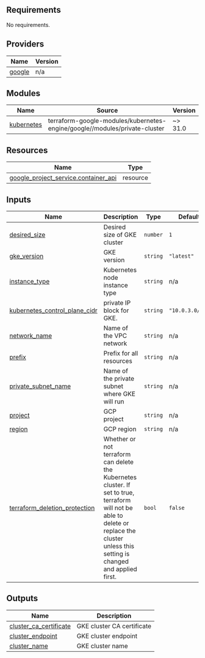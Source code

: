 <!-- BEGIN_TF_DOCS -->
## Requirements

No requirements.

## Providers

| Name | Version |
|------|---------|
| <a name="provider_google"></a> [google](#provider\_google) | n/a |

## Modules

| Name | Source | Version |
|------|--------|---------|
| <a name="module_kubernetes"></a> [kubernetes](#module\_kubernetes) | terraform-google-modules/kubernetes-engine/google//modules/private-cluster | ~> 31.0 |

## Resources

| Name | Type |
|------|------|
| [google_project_service.container_api](https://registry.terraform.io/providers/hashicorp/google/latest/docs/resources/project_service) | resource |

## Inputs

| Name | Description | Type | Default | Required |
|------|-------------|------|---------|:--------:|
| <a name="input_desired_size"></a> [desired\_size](#input\_desired\_size) | Desired size of GKE cluster | `number` | `1` | no |
| <a name="input_gke_version"></a> [gke\_version](#input\_gke\_version) | GKE version | `string` | `"latest"` | no |
| <a name="input_instance_type"></a> [instance\_type](#input\_instance\_type) | Kubernetes node instance type | `string` | n/a | yes |
| <a name="input_kubernetes_control_plane_cidr"></a> [kubernetes\_control\_plane\_cidr](#input\_kubernetes\_control\_plane\_cidr) | private IP block for GKE. | `string` | `"10.0.3.0/28"` | no |
| <a name="input_network_name"></a> [network\_name](#input\_network\_name) | Name of the VPC network | `string` | n/a | yes |
| <a name="input_prefix"></a> [prefix](#input\_prefix) | Prefix for all resources | `string` | n/a | yes |
| <a name="input_private_subnet_name"></a> [private\_subnet\_name](#input\_private\_subnet\_name) | Name of the private subnet where GKE will run | `string` | n/a | yes |
| <a name="input_project"></a> [project](#input\_project) | GCP project | `string` | n/a | yes |
| <a name="input_region"></a> [region](#input\_region) | GCP region | `string` | n/a | yes |
| <a name="input_terraform_deletion_protection"></a> [terraform\_deletion\_protection](#input\_terraform\_deletion\_protection) | Whether or not terraform can delete the Kubernetes cluster. If set to true, terraform will not be able to delete or replace the cluster unless this setting is changed and applied first. | `bool` | `false` | no |

## Outputs

| Name | Description |
|------|-------------|
| <a name="output_cluster_ca_certificate"></a> [cluster\_ca\_certificate](#output\_cluster\_ca\_certificate) | GKE cluster CA certificate |
| <a name="output_cluster_endpoint"></a> [cluster\_endpoint](#output\_cluster\_endpoint) | GKE cluster endpoint |
| <a name="output_cluster_name"></a> [cluster\_name](#output\_cluster\_name) | GKE cluster name |
<!-- END_TF_DOCS -->
